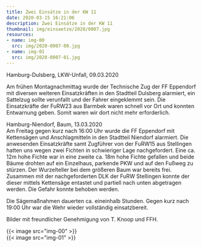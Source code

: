 ```yaml
---
title: Zwei Einsätze in der KW 11
date: 2020-03-15 16:21:06
description: Zwei Einsätze in der KW 11
thumbnail: img/einsaetze/2020/0007.jpg
resources:
- name: img-00
  src: img/2020-0007-00.jpg
- name: img-01
  src: img/2020-0007-01.jpg
---
```


Hamburg-Dulsberg, LKW-Unfall, 09.03.2020

Am frühen Montagnachmittag wurde der Technische Zug der FF Eppendorf mit diversen weiteren Einsatzkräften in den Stadtteil Dulsberg alarmiert, ein Sattelzug sollte verunfallt und der Fahrer eingeklemmt sein.
Die Einsatzkräfte der FuRW23 aus Barmbek waren schnell vor Ort und konnten Entwarnung geben.
Somit waren wir dort nicht mehr erforderlich.

Hamburg-Niendorf, Baum, 13.03.2020  
Am Freitag gegen kurz nach 16:00 Uhr wurde die FF Eppendorf mit Kettensägen und Anschlagmitteln in den Stadtteil Niendorf alarmiert.
Die anwesenden Einsatzkräfte samt Zugführer von der FuRW15 aus Stellingen hatten uns wegen zwei Fichten in schwieriger Lage nachgefordert.
Eine ca. 12m hohe Fichte war in eine zweite ca. 18m hohe Fichte gefallen und beide Bäume drohten auf ein Einzelhaus, parkende PKW und auf den Fußweg zu stürzen.
Der Wurzelteller bei dem größeren Baum war bereits frei.
Zusammen mit der nachgeforderten DLK der FuRW Stellingen konnte der dieser mittels Kettensäge entastet und partiell nach unten abgetragen werden.
Die Gefahr konnte behoben werden.

Die Sägemaßnahmen dauerten ca. eineinhalb Stunden.
Gegen kurz nach 19:00 Uhr war die Wehr wieder vollständig einsatzbereit.

Bilder mit freundlicher Genehmigung von T. Knoop und FFH.

{{< image src="img-00" >}}  
{{< image src="img-01" >}}  
